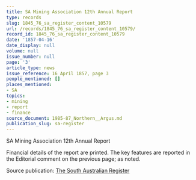 ```yaml
---
title: SA Mining Association 12th Annual Report
type: records
slug: 1845_76_sa_register_content_10579
url: /records/1845_76_sa_register_content_10579/
record_id: 1845_76_sa_register_content_10579
date: '1857-04-16'
date_display: null
volume: null
issue_number: null
page: '3'
article_type: news
issue_reference: 16 April 1857, page 3
people_mentioned: []
places_mentioned:
- SA
topics:
- mining
- report
- finance
source_document: 1985-87_Northern__Argus.md
publication_slug: sa-register
---
```


SA Mining Association 12th Annual Report

Financial details of the report are printed.  The key features are reported in the Editorial comment on the previous page; as noted.

Source publication: [The South Australian Register](/publications/sa-register/)
